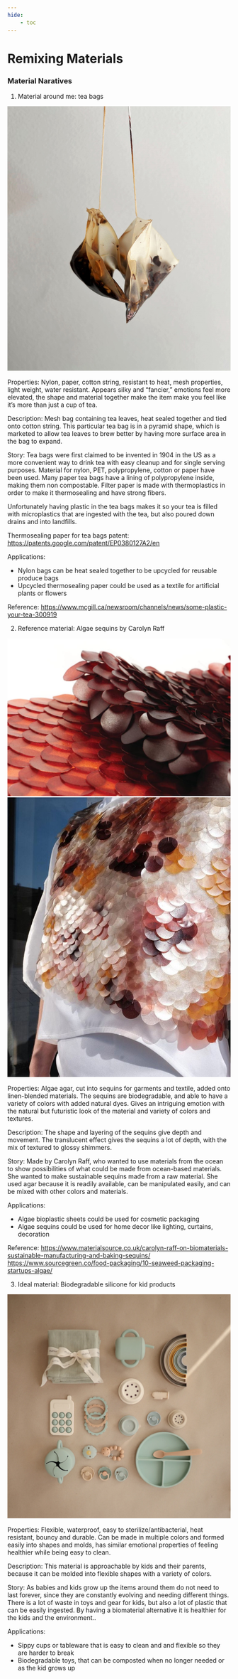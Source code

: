 ```yaml
---
hide:
    - toc
---
```


# Remixing Materials

### Material Naratives

1. Material around me: tea bags

![TeaBags](../images/2Term/3_RemixingMaterials/TeaBags.JPG)

Properties: Nylon, paper, cotton string, resistant to heat, mesh properties, light weight, water resistant. Appears silky and “fancier,” emotions feel more elevated, the shape and material together make the item make you feel like it’s more than just a cup of tea. 

Description: Mesh bag containing tea leaves, heat sealed together and tied onto cotton string. This particular tea bag is in a pyramid shape, which is marketed to allow tea leaves to brew better by having more surface area in the bag to expand. 

Story: Tea bags were first claimed to be invented in 1904 in the US as a more convenient way to drink tea with easy cleanup and for single serving purposes. Material for nylon, PET, polypropylene, cotton or paper have been used. Many paper tea bags have a lining of polypropylene inside, making them non compostable.  Filter paper is made with thermoplastics in order to make it thermosealing and have strong fibers. 

Unfortunately having plastic in the tea bags makes it so your tea is filled with microplastics that are ingested with the tea, but also poured down drains and into landfills. 

Thermosealing paper for tea bags patent: https://patents.google.com/patent/EP0380127A2/en

Applications:
- Nylon bags can be heat sealed together to be upcycled for reusable produce bags
- Upcycled thermosealing paper could be used as a textile for artificial plants or flowers

Reference: 
https://www.mcgill.ca/newsroom/channels/news/some-plastic-your-tea-300919



2. Reference material: Algae sequins by Carolyn Raff

![carolynraff_2](../images/2Term/3_RemixingMaterials/carolynraff_2.jpg)
![carolynraff_1](../images/2Term/3_RemixingMaterials/carolynraff_1.jpg)

Properties:  Algae agar, cut into sequins for garments and textile, added onto linen-blended materials. The sequins are biodegradable, and able to have a variety of colors with added natural dyes. Gives an intriguing emotion with the natural but futuristic look of the material and variety of colors and textures.  

Description: The shape and layering of the sequins give depth and movement. The translucent effect gives the sequins a lot of depth, with the mix of textured to glossy shimmers. 

Story: Made by Carolyn Raff, who wanted to use materials from the ocean to show possibilities of what could be made from ocean-based materials. She wanted to make sustainable sequins made from a raw material. She used agar because it is readily available, can be manipulated easily, and can be mixed with other colors and materials. 

Applications:
- Algae bioplastic sheets could be used for cosmetic packaging
- Algae sequins could be used for home decor like lighting, curtains, decoration

Reference: 
https://www.materialsource.co.uk/carolyn-raff-on-biomaterials-sustainable-manufacturing-and-baking-sequins/
https://www.sourcegreen.co/food-packaging/10-seaweed-packaging-startups-algae/


3. Ideal material: Biodegradable silicone for kid products

![babymushie](../images/2Term/3_RemixingMaterials/babymushie.jpg)

Properties: Flexible, waterproof, easy to sterilize/antibacterial, heat resistant, bouncy and durable. Can be made in multiple colors and formed easily into shapes and molds, has similar emotional properties of feeling healthier while being easy to clean. 

Description: This material is approachable by kids and their parents, because it can be molded into flexible shapes with a variety of colors. 

Story: As babies and kids grow up the items around them do not need to last forever, since they are constantly evolving and needing different things. There is a lot of waste in toys and gear for kids, but also a lot of plastic that can be easily ingested. By having a biomaterial alternative it is healthier for the kids and the environment..

Applications:
- Sippy cups or tableware that is easy to clean and and flexible so they are harder to break
- Biodegradable toys, that can be composted when no longer needed or as the kid grows up

